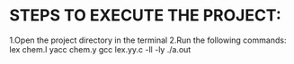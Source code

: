 # STEPS TO EXECUTE THE PROJECT:
1.Open the project directory in the terminal
2.Run the following commands:
   lex chem.l
   yacc chem.y
   gcc lex.yy.c -ll -ly
   ./a.out
